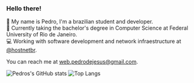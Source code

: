 ### Hello there!

🧙 My name is Pedro, I'm a brazilian student and developer.<br>
🏫 Currently taking the bachelor's degree in Computer Science at Federal University of Rio de Janeiro.<br>
💻 Working with software development and network infraestructure at <a target='_blank' href='https://github.com/hostnetbr'>@hostnetbr</a>.

You can reach me at <a href="mailto:web.pedrodejesus@gmail.com" alt="Gmail">web.pedrodejesus@gmail.com</a>.

![Pedros's GitHub stats](https://github-readme-stats.vercel.app/api?username=pedrodejesus&show_icons=true&theme=tokyonight)
![Top Langs](https://github-readme-stats.vercel.app/api/top-langs/?username=pedrodejesus&layout=compact&theme=tokyonight)
